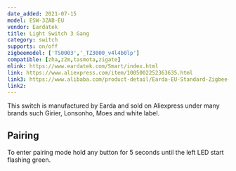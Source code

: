 ```yaml
---
date_added: 2021-07-15
model: ESW-3ZAB-EU
vendor: Eardatek
title: Light Switch 3 Gang 
category: switch
supports: on/off
zigbeemodel: ['TS0003','_TZ3000_v4l4b0lp']
compatible: [zha,z2m,tasmota,zigate]
mlink: https://www.eardatek.com/Smart/index.html
link: https://www.aliexpress.com/item/1005002252363635.html
link3: https://www.alibaba.com/product-detail/Earda-EU-Standard-Zigbee-Home-Wall_1600081294256.html
link2: 
---
```

This switch is manufactured by Earda and sold on Aliexpress under many brands such Girier, Lonsonho, Moes and white label. 

## Pairing 
To enter pairing mode hold any button for 5 seconds until the left LED start flashing green.
